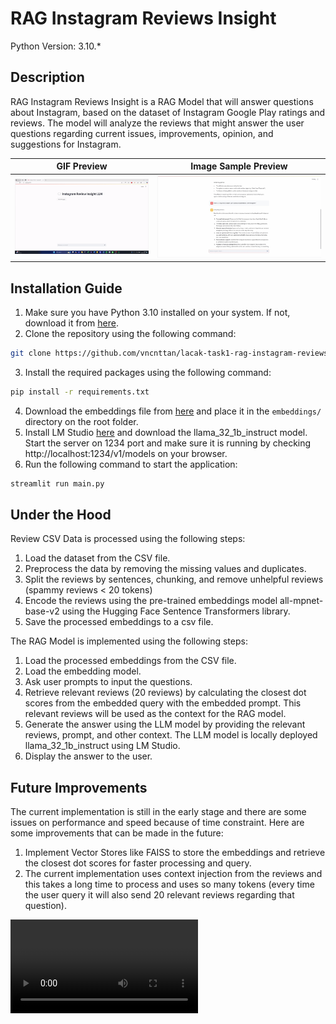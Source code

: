 # RAG Instagram Reviews Insight

Python Version: 3.10.*

## Description
RAG Instagram Reviews Insight is a RAG Model that will answer questions about Instagram, based on the dataset of Instagram Google Play ratings and reviews. The model will analyze the reviews that might answer the user questions regarding current issues, improvements, opinion, and suggestions for Instagram.

GIF Preview             |  Image Sample Preview
:-------------------------:|:-------------------------:
![GIF Preview](./asset/gif-preview-1.gif)  |  ![Image Preview](./asset/image-preview-1.jpg)

## Installation Guide
1. Make sure you have Python 3.10 installed on your system. If not, download it from [here](https://www.python.org/downloads/).
2. Clone the repository using the following command:
```bash
git clone https://github.com/vncnttan/lacak-task1-rag-instagram-reviews.git
```
3. Install the required packages using the following command:
```bash
pip install -r requirements.txt
```
4. Download the embeddings file from [here](https://binusianorg-my.sharepoint.com/personal/vincent_tanjaya_binus_edu/_layouts/15/guestaccess.aspx?share=EtkbULEPc-VNh1GjSCmqFqkBmds5GEhgTK_xbhSNM72MCA&e=A9fNaa) and place it in the `embeddings/` directory on the root folder.
5. Install LM Studio [here](https://lmstudio.ai/) and download the llama_32_1b_instruct model. Start the server on 1234 port and make sure it is running by checking http://localhost:1234/v1/models on your browser.
6. Run the following command to start the application:
```bash
streamlit run main.py
```

## Under the Hood

Review CSV Data is processed using the following steps:
1. Load the dataset from the CSV file.
2. Preprocess the data by removing the missing values and duplicates.
3. Split the reviews by sentences, chunking, and remove unhelpful reviews (spammy reviews < 20 tokens) 
4. Encode the reviews using the pre-trained embeddings model all-mpnet-base-v2 using the Hugging Face Sentence Transformers library.
5. Save the processed embeddings to a csv file.

The RAG Model is implemented using the following steps:
1. Load the processed embeddings from the CSV file.
2. Load the embedding model.
3. Ask user prompts to input the questions.
4. Retrieve relevant reviews (20 reviews) by calculating the closest dot scores from the embedded query with the embedded prompt. This relevant reviews will be used as the context for the RAG model.
5. Generate the answer using the LLM model by providing the relevant reviews, prompt, and other context. The LLM model is locally deployed llama_32_1b_instruct using LM Studio.
6. Display the answer to the user.

## Future Improvements
The current implementation is still in the early stage and there are some issues on performance and speed because of time constraint. Here are some improvements that can be made in the future:
1. Implement Vector Stores like FAISS to store the embeddings and retrieve the closest dot scores for faster processing and query.
2. The current implementation uses context injection from the reviews and this takes a long time to process and uses so many tokens (every time the user query it will also send 20 relevant reviews regarding that question).

<video src="" autoplay loop />
